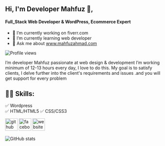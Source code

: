 ## Hi, I'm Developer Mahfuz 👋, 

#### Full_Stack Web Developer & WordPress, Ecommerce Expert

- 🔭 I’m currently working on fiverr.com 
- 🌱 I’m currently learning web developer 
- 💬 Ask me about www.mahfuzahmad.com 

![Profile views](https://gpvc.arturio.dev/developermahfuz)  

I’m developer Mahfuz passionate at web design & development I’m working minimum of 12-13 hours every day, l love to do this. My goal is to satisfy clients, I delve further into the client's requirements and issues .and you will get support for every problem

## 👨‍💻 Skills: 

✅ Wordpress <br>
✅ HTML/HTML5 
✅ CSS/CSS3




[<img src='https://cdn.jsdelivr.net/npm/simple-icons@3.0.1/icons/github.svg' alt='github' height='40'>](https://github.com/developermahfuz)  [<img src='https://cdn.jsdelivr.net/npm/simple-icons@3.0.1/icons/facebook.svg' alt='facebook' height='40'>](https://www.facebook.com/developermahfuz)  [<img src='https://cdn.jsdelivr.net/npm/simple-icons@3.0.1/icons/icloud.svg' alt='website' height='40'>](mahfuzahmad.com)   

![GitHub stats](https://github-readme-stats.vercel.app/api?username=developermahfuz&show_icons=true)  





